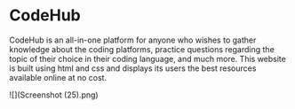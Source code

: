 # CodeHub
CodeHub is an all-in-one platform for anyone who wishes to gather knowledge about the coding platforms, practice questions regarding the topic of their choice in their coding language, and much more. This website is built using html and css and displays its users the best resources available online at no cost.

![](Screenshot (25).png)
